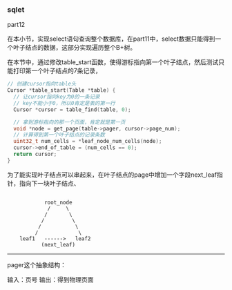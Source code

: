 ### sqlet



part12


在本小节，实现select语句查询整个数据库，在part11中，select数据只能得到一个叶子结点的数据，这部分实现遍历整个B+树。


在本节中，通过修改table_start函数，使得游标指向第一个叶子结点，然后测试只能打印第一个叶子结点的7条记录，

```c
// 创建cursor指向table头
Cursor *table_start(Table *table) {
  // 让cursor指向key为0的一条记录
  // key不能小于0，所以0肯定是表的第一行
  Cursor *cursor = table_find(table, 0);

  // 拿到游标指向的那一个页面，肯定就是第一页
  void *node = get_page(table->pager, cursor->page_num);
  // 计算得到第一个叶子结点的记录条数
  uint32_t num_cells = *leaf_node_num_cells(node);
  cursor->end_of_table = (num_cells == 0);
  return cursor;
}
```

为了能实现叶子结点可以串起来，在叶子结点的page中增加一个字段next_leaf指针，指向下一块叶子结点、

```

            root_node
             /     \
            /       \
           /         \
          /           \
         /             \
    leaf1   ------>   leaf2
           (next_leaf)
```



          
           





































------

pager这个抽象结构：

输入：页号
输出：得到物理页面
